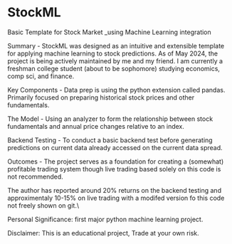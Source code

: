 # StockML
Basic Template for Stock Market _using Machine Learning integration

Summary - StockML was designed as an intuitive and extensible template for applying machine learning to stock predictions. As of May 2024, the project is being actively maintained by me and my friend. I am currently a freshman college student (about to be sophomore) studying economics, comp sci, and finance. 

Key Components - Data prep is using the python extension called pandas. Primarily focused on preparing historical stock prices and other fundamentals.

The Model -  Using an analyzer to form the relationship between stock fundamentals and annual price changes relative to an index.

Backend Testing - To conduct a basic backend test before generating predictions on current data already accessed on the current data spread. 

Outcomes - The project serves as a foundation for creating a (somewhat) profitable trading system though live trading based solely on this code is not recommended. 

The author has reported around 20% returns on the backend testing and approximentaly 10-15% on live trading with a modifed version fo this code not freely shown on git.\

Personal Significance:
first major python machine learning project. 

Disclaimer:
This is an educational project, Trade at your own risk.
